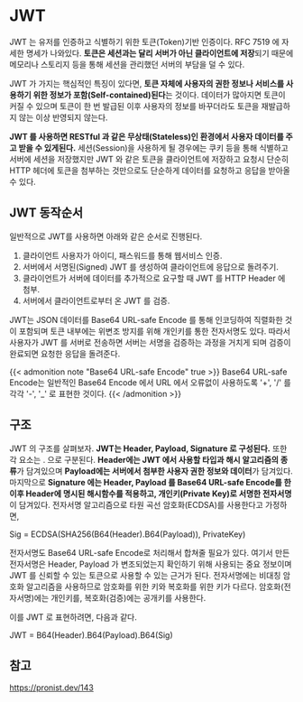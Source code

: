 # JWT


JWT 는 유저를 인증하고 식별하기 위한 토큰(Token)기반 인증이다. RFC 7519 에 자세한 명세가 나와있다. 
**토큰은 세션과는 달리 서버가 아닌 클라이언트에 저장**되기 때문에 메모리나 스토리지 등을 통해 세션을 관리했던 서버의 부담을 덜 수 있다. 

JWT 가 가지는 핵심적인 특징이 있다면, **토큰 자체에 사용자의 권한 정보나 서비스를 사용하기 위한 정보가 포함(Self-contained)된다**는 것이다. 
데이터가 많아지면 토큰이 커질 수 있으며 토큰이 한 번 발급된 이후 사용자의 정보를 바꾸더라도 토큰을 재발급하지 않는 이상 반영되지 않는다.

**JWT 를 사용하면 RESTful 과 같은 무상태(Stateless)인 환경에서 사용자 데이터를 주고 받을 수 있게된다.**
세션(Session)을 사용하게 될 경우에는 쿠키 등을 통해 식별하고 서버에 세션을 저장했지만 JWT 와 같은 토큰을 클라이언트에 저장하고 요청시 단순히 HTTP 헤더에 토큰을 첨부하는 것만으로도 단순하게 데이터를 요청하고 응답을 받아올 수 있다.

## JWT 동작순서
일반적으로 JWT를 사용하면 아래와 같은 순서로 진행된다.

1. 클라이언트 사용자가 아이디, 패스워드를 통해 웹서비스 인증.
2. 서버에서 서명된(Signed) JWT 를 생성하여 클라이언트에 응답으로 돌려주기.
3. 클라이언트가 서버에 데이터를 추가적으로 요구할 때 JWT 를 HTTP Header 에 첨부.
4. 서버에서 클라이언트로부터 온 JWT 를 검증.

JWT는 JSON 데이터를 Base64 URL-safe Encode 를 통해 인코딩하여 직렬화한 것이 포함되며 토큰 내부에는 위변조 방지를 위해 개인키를 통한 전자서명도 있다. 따라서 사용자가 JWT 를 서버로 전송하면 서버는 서명을 검증하는 과정을 거치게 되며 검증이 완료되면 요청한 응답을 돌려준다.

{{< admonition note "Base64 URL-safe Encode" true >}}
Base64 URL-safe Encode는 일반적인 Base64 Encode 에서 URL 에서 오류없이 사용하도록 '+', '/' 를 각각 '-', '_' 로 표현한 것이다.
{{< /admonition >}}

## 구조
JWT 의 구조를 살펴보자. **JWT는 Header, Payload, Signature 로 구성된다.** 또한 각 요소는 . 으로 구분된다. 
**Header에는 JWT 에서 사용할 타입과 해시 알고리즘의 종류**가 담겨있으며 **Payload에는 서버에서 첨부한 사용자 권한 정보와 데이터**가 담겨있다. 
마지막으로 **Signature 에는 Header, Payload 를 Base64 URL-safe Encode를 한 이후 Header에 명시된 해시함수를 적용하고, 개인키(Private Key)로 서명한 전자서명**이 담겨있다. 전자서명 알고리즘으로 타원 곡선 암호화(ECDSA)를 사용한다고 가정하면,

Sig = ECDSA(SHA256(B64(Header).B64(Payload)), PrivateKey)

전자서명도 Base64 URL-safe Encode로 처리해서 합쳐줄 필요가 있다. 여기서 만든 전자서명은 Header, Payload 가 변조되었는지 확인하기 위해 사용되는 중요 정보이며 JWT 를 신뢰할 수 있는 토큰으로 사용할 수 있는 근거가 된다.
전자서명에는 비대칭 암호화 알고리즘을 사용하므로 암호화를 위한 키와 복호화를 위한 키가 다르다. 암호화(전자서명)에는 개인키를, 복호화(검증)에는 공개키를 사용한다.

이를 JWT 로 표현하려면, 다음과 같다.

JWT = B64(Header).B64(Payload).B64(Sig)

## 참고
https://pronist.dev/143

